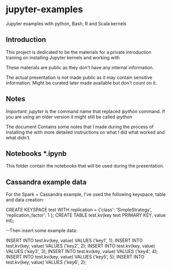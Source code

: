 # jupyter-examples

Jupyter examples with python, Bash, R and Scala kernels

## Introduction

This project is dedicated to be the materials for a private introduction training on installing Jupyter kernels
and working with 

These materials are public as they don't have any internal information. 

The actual presentation is not made public as it may contain sensitive information. Might be curated later made available but don't count on it.



## Notes

_Important:_ *jupyter* is the command name that replaced *ipython* command. If you are using an older version it might still be called *ipython*

The document Contains some notes that I made during the process of installing the  with more detailed instructions on what I did what worked and what didn't.

## Notebooks *.ipynb

This folder contain the notebooks that will be used during the presentation.

## Cassandra example data

For the Spark + Cassandra example, I've used the following keyspace, table and data creation:

   CREATE KEYSPACE test WITH replication = {'class': 'SimpleStrategy', 'replication_factor': 1 };
   CREATE TABLE test.kv(key text PRIMARY KEY, value int);
  
   --Then insert some example data:
  
   INSERT INTO test.kv(key, value) VALUES ('key1', 1);
   INSERT INTO test.kv(key, value) VALUES ('key2', 2);
   INSERT INTO test.kv(key, value) VALUES ('key3', 3);
   INSERT INTO test.kv(key, value) VALUES ('key4', 4);
   INSERT INTO test.kv(key, value) VALUES ('key5', 5);
   INSERT INTO test.kv(key, value) VALUES ('key6', 2);

